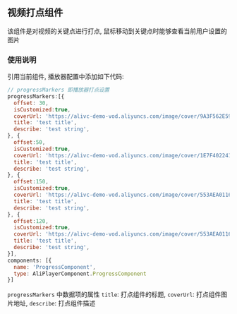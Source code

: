 ## 视频打点组件 

该组件是对视频的关键点进行打点, 鼠标移动到关键点时能够查看当前用户设置的图片

### 使用说明

引用当前组件, 播放器配置中添加如下代码:

```js
// progressMarkers 即播放器打点设置
progressMarkers:[{
  offset: 30,
  isCustomized:true,
  coverUrl: 'https://alivc-demo-vod.aliyuncs.com/image/cover/9A3F562E595E4764AD1DD546FA52C6E5-6-2.png',
  title: 'test title',
  describe: 'test string',
}, {
  offset:50,
  isCustomized:true,
  coverUrl: 'https://alivc-demo-vod.aliyuncs.com/image/cover/1E7F402241CD4C0F94AD2BBB5CCC3EC7-6-2.png',
  title: 'test title',
  describe: 'test string',
}, {
  offset:150,
  isCustomized:true,
  coverUrl: 'https://alivc-demo-vod.aliyuncs.com/image/cover/553AEA01161342C8A2B1756E83B69B5B-6-2.png',
  title: 'test title',
  describe: 'test string',
}, {
  offset:120,
  isCustomized:true,
  coverUrl: 'https://alivc-demo-vod.aliyuncs.com/image/cover/553AEA01161342C8A2B1756E83B69B5B-6-2.png',
  title: 'test title',
  describe: 'test string',
}],
components: [{
  name: 'ProgressComponent',
  type: AliPlayerComponent.ProgressComponent
}]
```

`progressMarkers` 中数据项的属性 `title`: 打点组件的标题, `coverUrl`: 打点组件图片地址, `describe`: 打点组件描述

